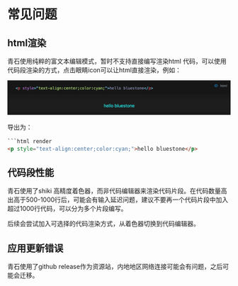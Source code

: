 # 常见问题

## html渲染

青石使用纯粹的富文本编辑模式，暂时不支持直接编写渲染html 代码，可以使用代码段渲染的方式，点击眼睛icon可以让html直接渲染，例如：

![C1qo4ES-W-B6GO2zB8gpm](../.images/C1qo4ES-W-B6GO2zB8gpm.png)

导出为：

```html
```html render
<p style="text-align:center;color:cyan;">hello bluestone</p>
```

## 代码段性能

青石使用了shiki 高精度着色器，而非代码编辑器来渲染代码片段。在代码数量高出高于500-1000行后，可能会有输入延迟问题，建议不要再一个代码片段中加入超过1000行代码，可以分为多个片段编写。

后续会尝试加入可选择的代码渲染方式，从着色器切换到代码编辑器。

## 应用更新错误

青石使用了github release作为资源站，内地地区网络连接可能会有问题，之后可能会迁移。